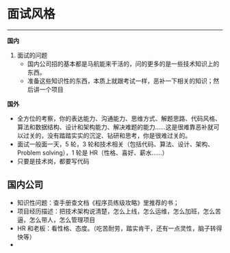 # 面试风格

---

**国内**

1. 面试的问题
   - 国内公司招的基本都是马航能来干活的，问的更多的是一些技术知识上的东西。
   - 准备这些知识性的东西，本质上就跟考试一样，恶补一下相关的知识；然后讲一个项目

**国外**

- 全方位的考察，你的表达能力、沟通能力、思维方式、解题思路、代码风格、算法和数据结构、设计和架构能力、解决难题的能力……这是很难靠恶补就可以过关的，没有踏踏实实的沉淀、钻研和思考，你是很难过关的。
- 面试一般面一天，5 轮，3 轮和技术相关（包括代码、算法、设计、架构、Problem solving），1 轮是 HR（性格、喜好、薪水……）
- 只要是技术岗，都要写代码

## 国内公司

- 知识性问题：查手册查文档《程序员练级攻略》里推荐的书；
- 项目经历描述：把技术架构说清楚，怎么上线，怎么运维，怎么加班，怎么苦逼，怎么带人，怎么管理项目
- HR 和老板：看性格、态度。（吃苦耐劳，踏实肯干，还有一点灵性，脑子转得快等）
-
